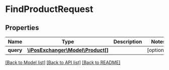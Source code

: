 # FindProductRequest

## Properties
Name | Type | Description | Notes
------------ | ------------- | ------------- | -------------
**query** | [**\iPosExchanger\Model\Product[]**](Product.md) |  | [optional] 

[[Back to Model list]](../README.md#documentation-for-models) [[Back to API list]](../README.md#documentation-for-api-endpoints) [[Back to README]](../README.md)


